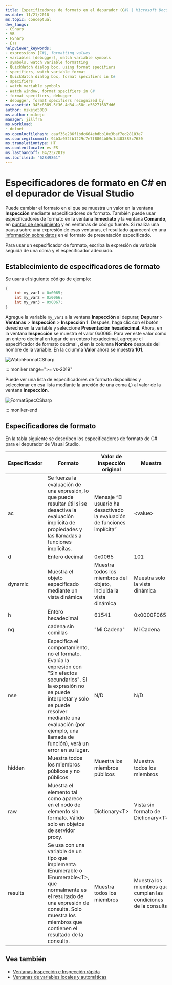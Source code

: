 ```yaml
---
title: Especificadores de formato en el depurador (C#) | Microsoft Docs
ms.date: 11/21/2018
ms.topic: conceptual
dev_langs:
- CSharp
- VB
- FSharp
- C++
helpviewer_keywords:
- expressions [C#], formatting values
- variables [debugger], watch variable symbols
- symbols, watch variable formatting
- QuickWatch dialog box, using format specifiers
- specifiers, watch variable format
- QuickWatch dialog box, format specifiers in C#
- specifiers
- watch variable symbols
- Watch window, format specifiers in C#
- format specifiers, debugger
- debugger, format specifiers recognized by
ms.assetid: 345c8589-5f36-4d34-a58c-e56271687dd6
author: mikejo5000
ms.author: mikejo
manager: jillfra
ms.workload:
- dotnet
ms.openlocfilehash: caaf36e286f1bdc664ebdbb10e3baf7ed28183e7
ms.sourcegitcommit: 94b3a052fb1229c7e7f8804b09c1d403385c7630
ms.translationtype: HT
ms.contentlocale: es-ES
ms.lasthandoff: 04/23/2019
ms.locfileid: "62849861"
---
```

# <a name="format-specifiers-in-c-in-the-visual-studio-debugger"></a>Especificadores de formato en C# en el depurador de Visual Studio
Puede cambiar el formato en el que se muestra un valor en la ventana **Inspección** mediante especificadores de formato. También puede usar especificadores de formato en la ventana **Inmediato** y la ventana **Comando**, en [puntos de seguimiento](../debugger/using-breakpoints.md#BKMK_Print_to_the_Output_window_with_tracepoints) y en ventanas de código fuente. Si realiza una pausa sobre una expresión de esas ventanas, el resultado aparecerá en una [información sobre datos](../debugger/view-data-values-in-data-tips-in-the-code-editor.md) en el formato de presentación especificado.

Para usar un especificador de formato, escriba la expresión de variable seguida de una coma y el especificador adecuado.

## <a name="set-format-specifiers"></a>Establecimiento de especificadores de formato
Se usará el siguiente código de ejemplo:

```csharp
{
    int my_var1 = 0x0065;
    int my_var2 = 0x0066;
    int my_var3 = 0x0067;
}
```

Agregue la variable `my_var1` a la ventana **Inspección** al depurar, **Depurar** > **Ventanas** > **Inspección** > **Inspección 1**. Después, haga clic con el botón derecho en la variable y seleccione **Presentación hexadecimal**. Ahora, en la ventana **Inspección** se muestra el valor 0x0065. Para ver este valor como un entero decimal en lugar de un entero hexadecimal, agregue el especificador de formato decimal **, d** en la columna **Nombre** después del nombre de la variable. En la columna **Valor** ahora se muestra **101**.

![WatchFormatCSharp](../debugger/media/watchformatcsharp.png "WatchFormatCSharp")

::: moniker range=">= vs-2019" 

Puede ver una lista de especificadores de formato disponibles y seleccionar en esa lista mediante la anexión de una coma (,) al valor de la ventana **Inspección**. 

![FormatSpecCSharp](../debugger/media/vs-2019/format-specs-csharp.png "FormatSpecCSharp")

::: moniker-end

## <a name="format-specifiers"></a>Especificadores de formato
En la tabla siguiente se describen los especificadores de formato de C# para el depurador de Visual Studio.

|Especificador|Formato|Valor de inspección original|Muestra|
|---------------|------------|--------------------------|--------------|
|ac|Se fuerza la evaluación de una expresión, lo que puede resultar útil si se desactiva la evaluación implícita de propiedades y las llamadas a funciones implícitas.|Mensaje “El usuario ha desactivado la evaluación de funciones implícita”|\<value>|
|d|Entero decimal|0x0065|101|
|dynamic|Muestra el objeto especificado mediante un vista dinámica|Muestra todos los miembros del objeto, incluida la vista dinámica|Muestra solo la vista dinámica|
|h|Entero hexadecimal|61541|0x0000F065|
|nq|cadena sin comillas|"Mi Cadena"|Mi Cadena|
|nse|Especifica el comportamiento, no el formato. Evalúa la expresión con "Sin efectos secundarios". Si la expresión no se puede interpretar y solo se puede resolver mediante una evaluación (por ejemplo, una llamada de función), verá un error en su lugar.|N/D|N/D|
|hidden|Muestra todos los miembros públicos y no públicos|Muestra los miembros públicos|Muestra todos los miembros|
|raw|Muestra el elemento tal como aparece en el nodo de elemento sin formato. Válido solo en objetos de servidor proxy.|Dictionary\<T>|Vista sin formato de Dictionary\<T>|
|results|Se usa con una variable de un tipo que implementa IEnumerable o IEnumerable\<T>, que normalmente es el resultado de una expresión de consulta. Solo muestra los miembros que contienen el resultado de la consulta.|Muestra todos los miembros|Muestra los miembros que cumplan las condiciones de la consulta|

## <a name="see-also"></a>Vea también
- [Ventanas Inspección e Inspección rápida](../debugger/watch-and-quickwatch-windows.md)
- [Ventanas de variables locales y automáticas](../debugger/autos-and-locals-windows.md)
